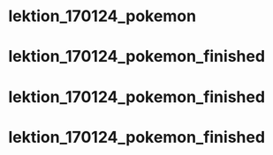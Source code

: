 # lektion_170124_pokemon
# lektion_170124_pokemon_finished
# lektion_170124_pokemon_finished
# lektion_170124_pokemon_finished
